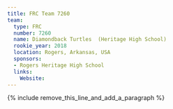 ```yaml
---
title: FRC Team 7260
team:
  type: FRC
  number: 7260
  name: Diamondback Turtles  (Heritage High School)
  rookie_year: 2018
  location: Rogers, Arkansas, USA
  sponsors:
  - Rogers Heritage High School
  links:
    Website:
---
```


{% include remove_this_line_and_add_a_paragraph %}